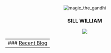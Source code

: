<div align="center">
  <!-- ![HeadImg](https://img.picui.cn/free/2025/04/17/68011dcca258e.jpg "magic_the_gandhi") -->
  <!-- ### SILL WILLIAM -->
  <img src="https://img.picui.cn/free/2025/04/17/68011dcca258e.jpg" alt="magic_the_gandhi" />
  <h3>SILL WILLIAM</h3>
</div>
<div align="center">
  <img src="https://github-readme-stats.vercel.app/api/top-langs/?username=Sill-William&layout=compact&langs_count=8" />
</div>
<div align="center">
  <!--
    # Using Git Action to update social links in profile automatically 
    # ./.github/workflows/update-events.yml
    name: Update events 
    on: 
      watch: 
        types: started 
        schedule: 
        - cron: '0 0 * * *' 
        jobs: 
          update-social: 
            runs-on: ubuntu-latest 
            steps: 
            - name: Social Readme 
            uses: zylele/social-readme@master 
            with: 
              blog_rss_link: http://sill-william.github.io/feeds/all.rss.xml
              blog_limit: 10 
  -->
  <table>
    <tbody>
      <tr>
        <td valign="top" width="100%"> ### <a href="https://achuan-2.github.io/" target="_blank">Recent Blog</a>
          <!-- START_SECTION:blog --> <!-- END_SECTION:blog --> </td>
      </tr>
    </tbody>
  </table>
</div>
<!---
Sill-William/Sill-William is a ✨ special ✨ repository because its `README.md` (this file) appears on your GitHub profile.
You can click the Preview link to take a look at your changes.
--->
